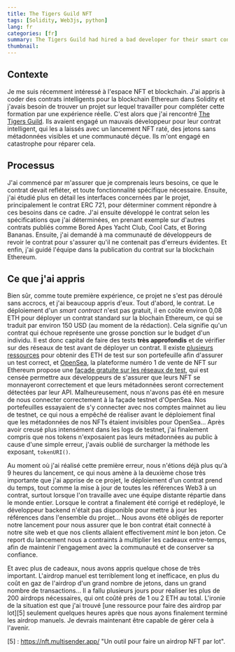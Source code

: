 ```yaml
---
title: The Tigers Guild NFT
tags: [Solidity, Web3js, python]
lang: fr
categories: [fr]
summary: The Tigers Guild had hired a bad developer for their smart contract. They hired me to redo their whole contract and achieve a successful launch.
thumbnail: 
---
```

## Contexte

Je me suis récemment intéressé à l'espace NFT et blockchain. J'ai appris à coder des contrats intelligents pour la blockchain Ethereum dans Solidity et j'avais besoin de trouver un projet sur lequel travailler pour compléter cette formation par une expérience réelle. C'est alors que j'ai rencontré [The Tigers Guild][1]. Ils avaient engagé un mauvais développeur pour leur contrat intelligent, qui les a laissés avec un lancement NFT raté, des jetons sans métadonnées visibles et une communauté déçue. Ils m'ont engagé en catastrophe pour réparer cela.

[1]: https://thetigersguild.com/ "Bienvenue dans la guilde des tigres - les premiers tigres entièrement animés en 3D à prendre le contrôle de la jungle !"

## Processus

J'ai commencé par m'assurer que je comprenais leurs besoins, ce que le contrat devait refléter, et toute fonctionnalité spécifique nécessaire. Ensuite, j'ai étudié plus en détail les interfaces concernées par le projet, principalement le contrat ERC 721, pour déterminer comment répondre à ces besoins dans ce cadre. J'ai ensuite développé le contrat selon les spécifications que j'ai déterminées, en prenant exemple sur d'autres contrats publiés comme Bored Apes Yacht Club, Cool Cats, et Boring Bananas. Ensuite, j'ai demandé à ma communauté de développeurs de revoir le contrat pour s'assurer qu'il ne contenait pas d'erreurs évidentes. Et enfin, j'ai guidé l'équipe dans la publication du contrat sur la blockchain Ethereum.

## Ce que j'ai appris

Bien sûr, comme toute première expérience, ce projet ne s'est pas déroulé sans accrocs, et j'ai beaucoup appris d'eux. Tout d'abord, le contrat. Le déploiement d'un *smart contract* n'est pas gratuit, il en coûte environ 0,08 ETH pour déployer un contrat standard sur la blochain Ethereum, ce qui se traduit par environ 150 USD (au moment de la rédaction). Cela signifie qu'un contrat qui échoue représente une grosse ponction sur le budget d'un individu. Il est donc capital de faire des tests **très approfondis** et de vérifier sur des réseaux de test avant de déployer un contrat. Il existe [plusieurs ressources][2] pour obtenir des ETH de test sur son portefeuille afin d'assurer un test correct, et [OpenSea][3], la plateforme numéro 1 de vente de NFT sur Ethereum propose une [façade gratuite sur les réseaux de test][4], qui est censée permettre aux développeurs de s'assurer que leurs NFT se monnayeront correctement et que leurs métadonnées seront correctement détectées par leur API.
Malheureusement, nous n'avons pas été en mesure de nous connecter correctement à la façade testnet d'OpenSea. Nos portefeuilles essayaient de s'y connecter avec nos comptes mainnet au lieu de testnet, ce qui nous a empêché de réaliser avant le déploiement final que les métadonnées de nos NFTs étaient invisibles pour OpenSea... Après avoir creusé plus intensément dans les logs de testnet, j'ai finalement compris que nos tokens n'exposaient pas leurs métadonnées au public à cause d'une simple erreur, j'avais oublié de surcharger la méthode les exposant, `tokenURI()`.

[2]: https://www.2key.network/blog-posts/what-is-ropsten-eth-and-how-can-i-get-some "Une liste de sites pour obtenir de l'ETH de test pour le réseau de test Ropsten"
[3]: https://opensea.io "Une place de marché peer-to-peer pour les NFTs, les objets numériques rares et les crypto-monnaies de collection. Achetez, vendez, mettez aux enchères et découvrez CryptoKitties, Decentraland, ..."
[4]: https://testnets.opensea.io/ "Une version de réseau de test de la place de marché peer-to-peer pour les NFTs, les objets numériques rares et les crypto-monnaies de collection. Achetez, vendez, mettez aux enchères et découvrez CryptoKitties, Decentraland, ..."

Au moment où j'ai réalisé cette première erreur, nous n'étions déjà plus qu'à 9 heures du lancement, ce qui nous amène à la deuxième chose très importante que j'ai apprise de ce projet, le déploiement d'un contrat prend du temps, tout comme la mise à jour de toutes les références Web3 à un contrat, surtout lorsque l'on travaille avec une équipe distante répartie dans le monde entier. Lorsque le contrat a finalement été corrigé et redéployé, le développeur backend n'était pas disponible pour mettre à jour les références dans l'ensemble du projet... Nous avons été obligés de reporter notre lancement pour nous assurer que le bon contrat était connecté à notre site web et que nos clients allaient effectivement *mint* le bon jeton.
Ce report du lancement nous a contraints à multiplier les cadeaux entre-temps, afin de maintenir l'engagement avec la communauté et de conserver sa confiance.

Et avec plus de cadeaux, nous avons appris quelque chose de très important. L'airdrop manuel est terriblement long et inefficace, en plus du coût en gaz de l'airdrop d'un grand nombre de jetons, dans un grand nombre de transactions... Il a fallu plusieurs jours pour réaliser les plus de 200 airdrops nécessaires, qui ont coûté près de 1 ou 2 ETH au total. L'ironie de la situation est que j'ai trouvé [une ressource pour faire des airdrop par lot][5] seulement quelques heures après que nous ayons finalement terminé les airdrop manuels. Je devrais maintenant être capable de gérer cela à l'avenir.

[5] : https://nft.multisender.app/ "Un outil pour faire un airdrop NFT par lot".
